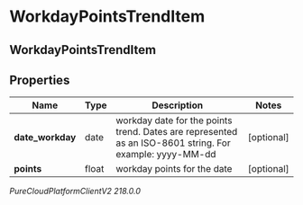 # WorkdayPointsTrendItem

## WorkdayPointsTrendItem

## Properties

|Name | Type | Description | Notes|
|------------ | ------------- | ------------- | -------------|
| **date_workday** | date | workday date for the points trend. Dates are represented as an ISO-8601 string. For example: yyyy-MM-dd | [optional] |
| **points** | float | workday points for the date | [optional] |



_PureCloudPlatformClientV2 218.0.0_
